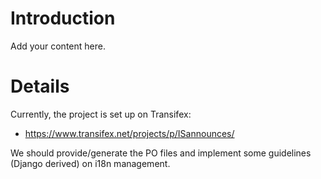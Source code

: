 # Introduction #

Add your content here.


# Details #

Currently, the project is set up on Transifex:
  * https://www.transifex.net/projects/p/ISannounces/

We should provide/generate the PO files and implement some guidelines (Django derived) on i18n management.
